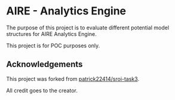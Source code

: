 # AIRE - Analytics Engine
The purpose of this project is to evaluate different potential model structures for AIRE Analytics Engine.

This project is for POC purposes only. 


## Acknowledgements
This project was forked from [patrick22414/sroi-task3](https://github.com/patrick22414/sroie-task3).

All credit goes to the creator.

